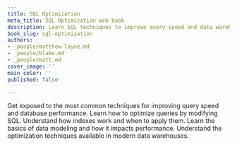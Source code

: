 ```yaml
---
title: SQL Optimization
meta_title: SQL Optimization web book
description: Learn SQL techniques to improve query speed and data warehouse performance.
book_slug: sql-optimization
authors:
- _people/matthew-layne.md
- _people/blake.md
- _people/matt.md
cover_image: ''
main_color: ''
published: false

---
```

Get exposed to the most common techniques for improving query speed and database performance. Learn how to optimize queries by modifying SQL. Understand how indexes work and when to apply them. Learn the basics of data modeling and how it impacts performance. Understand the optimization techniques available in modern data warehouses.
